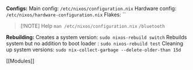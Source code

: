 **Configs:**
Main config: `/etc/nixos/configuration.nix`
Hardware config: `/etc/nixos/hardware-configuration.nix`
Flakes: ``

> [!NOTE] Help
>  `man /etc/nixos/configuration.nix`
>  `/bluetooth`

**Rebuilding:**
Creates a system version: `sudo nixos-rebuild switch`
Rebuilds system but no addition to boot loader : `sudo nixos-rebuild test`
Cleaning up system versions: `sudo nix-collect-garbage --delete-older-than 15d`

[[Modules]]